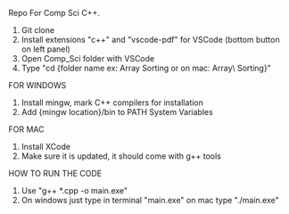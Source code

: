 Repo For Comp Sci C++.
1. Git clone
2. Install extensions "c++" and "vscode-pdf" for VSCode (bottom button on left panel)
3. Open Comp_Sci folder with VSCode
4. Type "cd {folder name ex: Array Sorting or on mac: Array\ Sorting}"

FOR WINDOWS
1. Install mingw, mark C++ compilers for installation
2. Add {mingw location}/bin to PATH System Variables

FOR MAC
1. Install XCode
2. Make sure it is updated, it should come with g++ tools

HOW TO RUN THE CODE
1. Use "g++ *.cpp -o main.exe"
2. On windows just type in terminal "main.exe" on mac type "./main.exe"